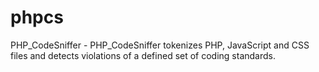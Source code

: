 # phpcs
PHP_CodeSniffer - PHP_CodeSniffer tokenizes PHP, JavaScript and CSS files and detects violations of a defined set of coding standards.

